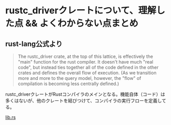 # rustc_driverクレートについて、理解した点 && よくわからない点まとめ

## rust-lang公式より
> The rustc_driver crate, at the top of this lattice, is effectively the "main" function for the rust compiler. It doesn't have much "real code", but instead ties together all of the code defined in the other crates and defines the overall flow of execution. (As we transition more and more to the query model, however, the "flow" of compilation is becoming less centrally defined.)

rustc_driverクレートがRustコンパイラのメインとなる。機能自体（コード）は多くはないが、他のクレートを結びつけて、コンパイラの実行フローを定義してる。

[lib.rs](https://github.com/rust-lang/rust/blob/master/src/librustc_driver/lib.rs)


